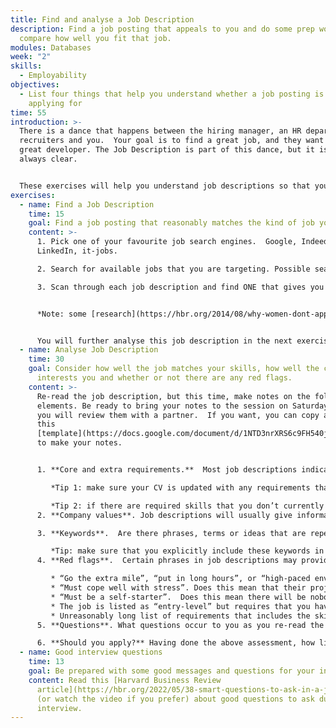 ```yaml
---
title: Find and analyse a Job Description
description: Find a job posting that appeals to you and do some prep work to
  compare how well you fit that job.
modules: Databases
week: "2"
skills:
  - Employability
objectives:
  - List four things that help you understand whether a job posting is worth
    applying for
time: 55
introduction: >-
  There is a dance that happens between the hiring manager, an HR department,
  recruiters and you.  Your goal is to find a great job, and they want to find a
  great developer. The Job Description is part of this dance, but it is not
  always clear. 


  These exercises will help you understand job descriptions so that you don’t waste your time applying for the wrong opportunities and don’t miss what may be great opportunities.
exercises:
  - name: Find a Job Description
    time: 15
    goal: Find a job posting that reasonably matches the kind of job you want.
    content: >-
      1. Pick one of your favourite job search engines.  Google, Indeed,
      LinkedIn, it-jobs.

      2. Search for available jobs that you are targeting. Possible search terms would be “entry-level”, “junior”, “front-end developer”, or “full stack developer”.

      3. Scan through each job description and find ONE that gives you a good initial feeling.  There is a balance to be struck. Be realistic - there’s no point considering jobs you might want but require commercial experience you don’t yet have. But also realise that the job description is probably written by a combination of a hiring manager and an HR department who may describe a long list of desired skills that may never exist in a single human being!  So don’t rule out jobs that don’t perfectly fit.


      *Note: some [research](https://hbr.org/2014/08/why-women-dont-apply-for-jobs-unless-theyre-100-qualified) has found that more women tend to believe that the listed “job requirements” are really required than men do. Don’t make the mistake of ignoring what might be your perfect job just because the job description doesn’t perfectly match your skills.*


      You will further analyse this job description in the next exercise.
  - name: Analyse Job Description
    time: 30
    goal: Consider how well the job matches your skills, how well the company
      interests you and whether or not there are any red flags.
    content: >-
      Re-read the job description, but this time, make notes on the following
      elements. Be ready to bring your notes to the session on Saturday because
      you will review them with a partner.  If you want, you can copy and use
      this
      [template](https://docs.google.com/document/d/1NTD3nrXRS6c9FH540juULSXhnaBsPAR3oujCzjHRVoM/copy?usp=sharing)
      to make your notes.


      1. **Core and extra requirements.**  Most job descriptions indicate whether requirements are core (mandatory, must have) or extra (desired, preferred, nice to have).  Make a list of which requirements you meet and which you don’t.

         *Tip 1: make sure your CV is updated with any requirements that Job Descriptions are listing but that you may have forgotten to mention.*

         *Tip 2: if there are required skills that you don’t currently have, and you are interested in developing them, consider adding these to your Development Plan.*
      2. **Company values**. Job descriptions will usually give information about the company and what matters to them.  It is important that you feel there is a good match to your values.  Do you care whether it is a large enterprise or a startup?  Do you like their work-from-home/office policy?  Reading between the lines, can you tell anything about their culture and whether it suits you? You can also check the company's LinkedIn posts, website or references on Glassdoor to identify their culture.

      3. **Keywords**.  Are there phrases, terms or ideas that are repeated in the job description?  This likely means that these are more important to the hiring manager.  Take note of these because you should certainly include them in your cover letter if you apply. A good way of identifying these is using a word cloud.

         *Tip: make sure that you explicitly include these keywords in your Cover Letter.  For example, if “collaboration in agile teams” is a repeated theme in the Job Description, your Cover Letter needs to include something about how good a fit this is for you.*
      4. **Red flags**.  Certain phrases in job descriptions may provide warning signs for you.  Can you spot any?  Examples: 

         * “Go the extra mile”, “put in long hours”, or “high-paced environment”.  Does this mean you won’t be able to have a reasonable work/life balance?
         * “Must cope well with stress”. Does this mean that their projects are very stressful?
         * “Must be a self-starter”.  Does this mean there will be nobody to help you?
         * The job is listed as “entry-level” but requires that you have years of experience.  Does this mean they want to pay an “entry-level” salary for someone with much more experience?
         * Unreasonably long list of requirements that includes the skills of five people.  Does this mean the hiring manager has unrealistic expectations?
      5. **Questions**. What questions occur to you as you re-read the job description?  Do you want them to clarify any of the red flags?  Do you want to understand why they are posting this job?  Do you want to understand more about their pain points?  Which questions would you ask before an interview and which during?

      6. **Should you apply?** Having done the above assessment, how likely are you to apply for this job?
  - name: Good interview questions
    time: 13
    goal: Be prepared with some good messages and questions for your interview
    content: Read this [Harvard Business Review
      article](https://hbr.org/2022/05/38-smart-questions-to-ask-in-a-job-interview)
      (or watch the video if you prefer) about good questions to ask during an
      interview.
---
```

